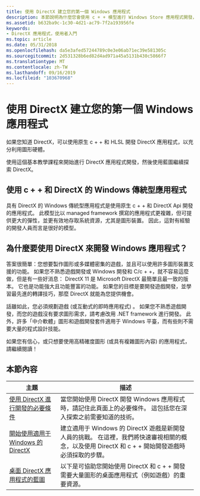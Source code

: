 ```yaml
---
title: 使用 DirectX 建立您的第一個 Windows 應用程式
description: 本節說明為什麼您會使用 c + + 模型進行 Windows Store 應用程式開發，並提供開始進行 DirectX 應用程式開發的基本教學課程和程式。
ms.assetid: b632ba9c-1c30-4d21-ac79-7f2a193956fe
keywords:
- DirectX 應用程式，使用者入門
ms.topic: article
ms.date: 05/31/2018
ms.openlocfilehash: da5e3afed57244789c0e3e06ab71ec39e581305c
ms.sourcegitcommit: 2d531328b6ed82d4ad971a45a5131b430c5866f7
ms.translationtype: MT
ms.contentlocale: zh-TW
ms.lasthandoff: 09/16/2019
ms.locfileid: "103670968"
---
```

# <a name="create-your-first-windows-app-using-directx"></a>使用 DirectX 建立您的第一個 Windows 應用程式

如果您知道 DirectX，可以使用原生 c + + 和 HLSL 開發 DirectX 應用程式，以充分利用圖形硬體。

使用這個基本教學課程來開始進行 DirectX 應用程式開發，然後使用藍圖繼續探索 DirectX。

## <a name="windows-desktop-app-with-c-and-directx"></a>使用 c + + 和 DirectX 的 Windows 傳統型應用程式

具有 DirectX 的 Windows 傳統型應用程式是使用原生 c + + 和 DirectX Api 開發的應用程式。 此模型比以 managed framework 撰寫的應用程式更複雜，但可提供更大的彈性，並更有效地存取系統資源，尤其是圖形裝置。 因此，這對有經驗的開發人員而言是很好的模型。

## <a name="why-develop-a-windows-app-with-directx"></a>為什麼要使用 DirectX 來開發 Windows 應用程式？

答案很簡單：您想要製作圖形或多媒體密集的遊戲，並且可以使用許多圖形裝置支援的功能。 如果您不熟悉遊戲開發或 Windows 開發和 C/c + +，就不容易這麼做，但是有一些好消息： DirectX 11 是 Microsoft DirectX 最簡單且最一致的版本。 它也是功能強大且功能豐富的功能。 如果您的目標是要開發遊戲開發，並學習最先進的轉譯技巧，那麼 DirectX 就能為您提供機會。

話雖如此，您必須規劃遊戲 (或互動式的即時應用程式) 。 如果您不熟悉遊戲開發，而您的遊戲沒有要求圖形需求，請考慮改用 .NET framework 進行開發。 此外，許多「中介軟體」圖形和遊戲開發套件適用于 Windows 平臺，而有些則不需要大量的程式設計技能。

如果您有信心，或只想要使用高精確度圖形 (或具有複雜圖形內容) 的應用程式，請繼續閱讀！

## <a name="in-this-section"></a>本節內容



| 主題                                                                                                                     | 描述                                                                                                                                                                                                   |
|---------------------------------------------------------------------------------------------------------------------------|---------------------------------------------------------------------------------------------------------------------------------------------------------------------------------------------------------------|
| [使用 DirectX 進行開發的必要條件](pre-requisites-for-developing-a-tailored-c---with-directx-app.md)<br/> | 當您開始使用 DirectX 開發 Windows 應用程式時，請記住此頁面上的必要條件。 這包括您在深入探索之前需要知道的技術。<br/>                            |
| [開始使用適用于 Windows 的 DirectX](getting-started-with-a-directx-game.md)<br/>                                | 建立適用于 Windows 的 DirectX 遊戲是新開發人員的挑戰。 在這裡，我們將快速審視相關的概念，以及使用 DirectX 和 c + + 開始開發遊戲時必須採取的步驟。<br/> |
| [桌面 DirectX 應用程式的藍圖](roadmap-for-metro-style-apps-using-directx.md)<br/>                             | 以下是可協助您開始使用 DirectX 和 c + + 開發需要大量圖形的桌面應用程式（例如遊戲）的重要資源。 <br/>                                                                 |



 

 

 





